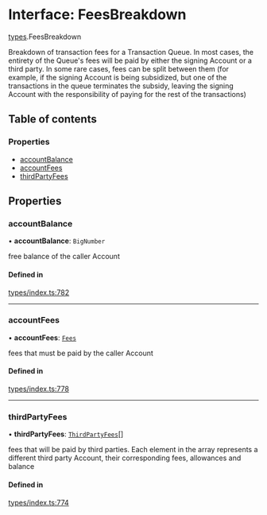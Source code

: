 # Interface: FeesBreakdown

[types](../wiki/types).FeesBreakdown

Breakdown of transaction fees for a Transaction Queue. In most cases, the entirety of the Queue's fees
  will be paid by either the signing Account or a third party. In some rare cases,
  fees can be split between them (for example, if the signing Account is being subsidized, but one of the
  transactions in the queue terminates the subsidy, leaving the signing Account with the responsibility of
  paying for the rest of the transactions)

## Table of contents

### Properties

- [accountBalance](../wiki/types.FeesBreakdown#accountbalance)
- [accountFees](../wiki/types.FeesBreakdown#accountfees)
- [thirdPartyFees](../wiki/types.FeesBreakdown#thirdpartyfees)

## Properties

### accountBalance

• **accountBalance**: `BigNumber`

free balance of the caller Account

#### Defined in

[types/index.ts:782](https://github.com/PolymathNetwork/polymesh-sdk/blob/299ce247/src/types/index.ts#L782)

___

### accountFees

• **accountFees**: [`Fees`](../wiki/types.Fees)

fees that must be paid by the caller Account

#### Defined in

[types/index.ts:778](https://github.com/PolymathNetwork/polymesh-sdk/blob/299ce247/src/types/index.ts#L778)

___

### thirdPartyFees

• **thirdPartyFees**: [`ThirdPartyFees`](../wiki/types.ThirdPartyFees)[]

fees that will be paid by third parties. Each element in the array represents
  a different third party Account, their corresponding fees, allowances and balance

#### Defined in

[types/index.ts:774](https://github.com/PolymathNetwork/polymesh-sdk/blob/299ce247/src/types/index.ts#L774)
